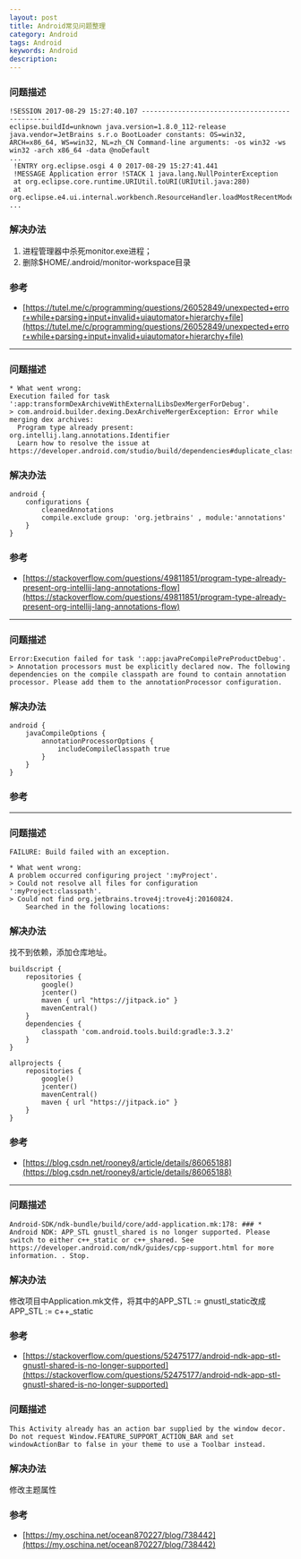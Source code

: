 ```yaml
---
layout: post
title: Android常见问题整理
category: Android
tags: Android
keywords: Android
description: 
---
```




### 问题描述

```
!SESSION 2017-08-29 15:27:40.107 ----------------------------------------------- 
eclipse.buildId=unknown java.version=1.8.0_112-release java.vendor=JetBrains s.r.o BootLoader constants: OS=win32, ARCH=x86_64, WS=win32, NL=zh_CN Command-line arguments: -os win32 -ws win32 -arch x86_64 -data @noDefault
...
 !ENTRY org.eclipse.osgi 4 0 2017-08-29 15:27:41.441 
 !MESSAGE Application error !STACK 1 java.lang.NullPointerException 
 at org.eclipse.core.runtime.URIUtil.toURI(URIUtil.java:280) 
 at org.eclipse.e4.ui.internal.workbench.ResourceHandler.loadMostRecentModel(ResourceHandler.java:127)
...
```

### 解决办法

1. 进程管理器中杀死monitor.exe进程；
2. 删除$HOME/.android/monitor-workspace目录

### 参考

- [https://tutel.me/c/programming/questions/26052849/unexpected+error+while+parsing+input+invalid+uiautomator+hierarchy+file](https://tutel.me/c/programming/questions/26052849/unexpected+error+while+parsing+input+invalid+uiautomator+hierarchy+file)

----



### 问题描述

```
* What went wrong:
Execution failed for task ':app:transformDexArchiveWithExternalLibsDexMergerForDebug'.
> com.android.builder.dexing.DexArchiveMergerException: Error while merging dex archives: 
  Program type already present: org.intellij.lang.annotations.Identifier
  Learn how to resolve the issue at https://developer.android.com/studio/build/dependencies#duplicate_classes.
```

### 解决办法

    android {
        configurations {
            cleanedAnnotations
            compile.exclude group: 'org.jetbrains' , module:'annotations'
        }
    }

### 参考

- [https://stackoverflow.com/questions/49811851/program-type-already-present-org-intellij-lang-annotations-flow](https://stackoverflow.com/questions/49811851/program-type-already-present-org-intellij-lang-annotations-flow)

----



### 问题描述

```
Error:Execution failed for task ':app:javaPreCompilePreProductDebug'. > Annotation processors must be explicitly declared now. The following dependencies on the compile classpath are found to contain annotation processor. Please add them to the annotationProcessor configuration.
```

### 解决办法

    android {
        javaCompileOptions {
            annotationProcessorOptions {
                includeCompileClasspath true
            }
        }
    }

### 参考


----





### 问题描述

```
FAILURE: Build failed with an exception.

* What went wrong:
A problem occurred configuring project ':myProject'.
> Could not resolve all files for configuration ':myProject:classpath'.
> Could not find org.jetbrains.trove4j:trove4j:20160824.
    Searched in the following locations:
```

### 解决办法

找不到依赖，添加仓库地址。

    buildscript {
        repositories {
            google()
            jcenter()
            maven { url "https://jitpack.io" }
            mavenCentral()
        }
        dependencies {
            classpath 'com.android.tools.build:gradle:3.3.2'
        }
    }

    allprojects {
        repositories {    
            google()
            jcenter()
            mavenCentral()
            maven { url "https://jitpack.io" }
        }
    }

### 参考

- [https://blog.csdn.net/rooney8/article/details/86065188](https://blog.csdn.net/rooney8/article/details/86065188)

----



### 问题描述

```
Android-SDK/ndk-bundle/build/core/add-application.mk:178: ### * Android NDK: APP_STL gnustl_shared is no longer supported. Please switch to either c++_static or c++_shared. See https://developer.android.com/ndk/guides/cpp-support.html for more information. . Stop.
```

### 解决办法

修改项目中Application.mk文件，将其中的APP_STL := gnustl_static改成APP_STL := c++_static

### 参考

- [https://stackoverflow.com/questions/52475177/android-ndk-app-stl-gnustl-shared-is-no-longer-supported](https://stackoverflow.com/questions/52475177/android-ndk-app-stl-gnustl-shared-is-no-longer-supported)



### 问题描述

```
This Activity already has an action bar supplied by the window decor. Do not request Window.FEATURE_SUPPORT_ACTION_BAR and set windowActionBar to false in your theme to use a Toolbar instead.
```

### 解决办法

修改主题属性

### 参考

- [https://my.oschina.net/ocean870227/blog/738442](https://my.oschina.net/ocean870227/blog/738442)
